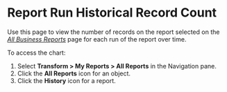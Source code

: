 # Report Run Historical Record Count

<div class="use">

Use this page to view the number of records on the report selected on
the *[All Business Reports](All_Business_Reports.htm)* page for each run
of the report over time.

</div>

To access the chart:

1.  Select **Transform \> My Reports \> All Reports** in the Navigation
    pane.
2.  Click the **All Reports** icon for an object.
3.  Click the **History** icon for a report.

